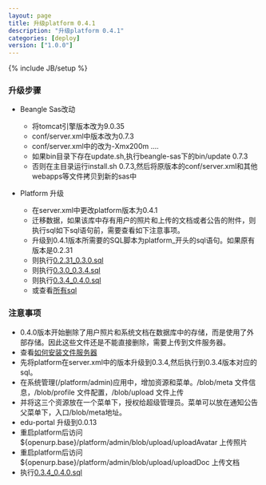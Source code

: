 ```yaml
---
layout: page
title: 升级platform 0.4.1
description: "升级platform 0.4.1"
categories: [deploy]
version: ["1.0.0"]
---
```

{% include JB/setup %}

### 升级步骤

* Beangle Sas改动

  - 将tomcat引擎版本改为9.0.35
  - conf/server.xml中版本改为0.7.3
  - conf/server.xml中的<JvmArgs opts="-Xmx200m ...."/>改为<Options>-Xmx200m ....</Options>
  - 如果bin目录下存在update.sh,执行beangle-sas下的bin/update 0.7.3
  - 否则在主目录运行install.sh 0.7.3,然后将原版本的conf/server.xml和其他webapps等文件拷贝到新的sas中

* Platform 升级

  - 在server.xml中更改platform版本为0.4.1
  - 迁移数据，如果该库中存有用户的照片和上传的文档或者公告的附件，则执行sql如下sql语句前，需要查看如下注意事项。
  - 升级到0.4.1版本所需要的SQL脚本为platform_开头的sql语句。如果原有版本是0.2.31
  - 则执行[0.2.31_0.3.0.sql](/model/ddl/platform/migrate/0.2.31_0.3.0.sql)
  - 则执行[0.3.0_0.3.4.sql](/model/ddl/platform/migrate/0.3.0_0.3.4.sql)
  - 则执行[0.3.4_0.4.0.sql](/model/ddl/platform/migrate/0.3.4_0.4.0.sql)
  - 或查看[所有sql](/model/ddl/index.html)

### 注意事项
  - 0.4.0版本开始删除了用户照片和系统文档在数据库中的存储，而是使用了外部存储。因此这些文件还是不能直接删除，需要上传到文件服务器。
  - 查看[如何安装文件服务器](/deploy/blob.html)
  - 先将platform在server.xml中的版本升级到0.3.4,然后执行到0.3.4版本对应的sql。
  - 在系统管理(/platform/admin)应用中，增加资源和菜单。/blob/meta 文件信息，/blob/profile 文件配置，/blob/upload 文件上传
  - 并将这三个资源放在一个菜单下，授权给超级管理员。菜单可以放在通知公告父菜单下，入口/blob/meta地址。
  - edu-portal 升级到0.0.13
  - 重启platform后访问${openurp.base}/platform/admin/blob/upload/uploadAvatar 上传照片
  - 重启platform后访问${openurp.base}/platform/admin/blob/upload/uploadDoc 上传文档
  - 执行[0.3.4_0.4.0.sql](/model/ddl/platform/migrate/0.3.4_0.4.0.sql)

